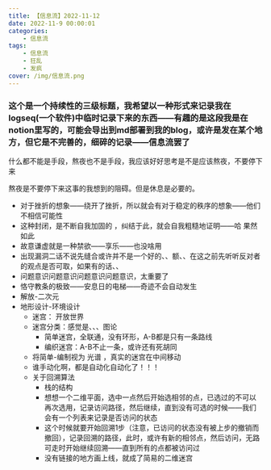 ```yaml
---
title: 【信息流】2022-11-12
date: 2022-11-9 00:00:01
categories: 
    - 信息流
tags: 
    - 信息流
    - 狂乱
    - 发疯
cover: /img/信息流.png
---
```


### 这个是一个持续性的三级标题，我希望以一种形式来记录我在logseq(一个软件)中临时记录下来的东西——有趣的是这段我是在notion里写的，可能会导出到md部署到我的blog，或许是发在某个地方，但它是不完善的，细碎的记录——信息流罢了

什么都不能是手段，熬夜也不是手段，我应该好好思考是不是应该熬夜，不要停下来

熬夜是不要停下来这事的我想到的阻碍。但是休息是必要的。

- 对于挫折的想象——绕开了挫折，所以就会有对于稳定的秩序的想象——他们不相信可能性
- 这种封闭，是不断自我加固的 ，纠结于此，就会自我粗糙地证明——哈 果然如此
- 故意谦虚就是一种禁欲——享乐——也没啥用
- 出现漏洞二话不说先缝合或许并不是一个好的、、额、、在这之前先听听反对者的观点是否可取，如果有的话、、
- 问题意识问题意识问题意识问题意识，太重要了
- 恪守教条的极致——安息日的电梯——奇迹不会自动发生
- 解放-二次元
- 地形设计-环境设计
    - 迷宫： 开放世界
    - 迷宫分类：感觉是、、、图论
        - 简单迷宫，全联通，没有环形，A-B都是只有一条路线
        - 编织迷宫：A-B不止一条，或许还有死胡同
    - 将简单-编制视为 光谱 ，真实的迷宫在中间移动
    - 谁手动化啊，都是自动化自动化了！！！
    - 关于回溯算法
        - 栈的结构
        - 想想一个二维平面，选中一点然后开始选相邻的点，已选过的不可以再次选用，记录访问路径，然后继续，直到没有可选的时候——我们会有一个列表来记录是否访问的状态
        - 这个时候就要开始回溯1步（注意，已访问的状态没有被上步的撤销而撤回），记录回溯的路径，此时，或许有新的相邻点，然后访问，无路可走时开始继续回溯——直到所有的点都被访问过
        - 没有链接的地方画上线，就成了简易的二维迷宫